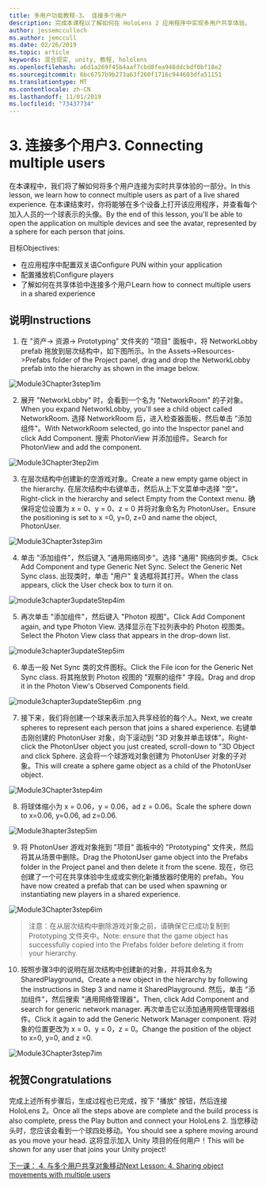 ```yaml
---
title: 多用户功能教程-3。 连接多个用户
description: 完成本课程以了解如何在 HoloLens 2 应用程序中实现多用户共享体验。
author: jessemcculloch
ms.author: jemccull
ms.date: 02/26/2019
ms.topic: article
keywords: 混合现实, unity, 教程, hololens
ms.openlocfilehash: a6d1a269f45b4aaf7cbd8fea948ddcbdf0bf18e2
ms.sourcegitcommit: 6bc6757b9b273a63f260f1716c944603dfa51151
ms.translationtype: MT
ms.contentlocale: zh-CN
ms.lasthandoff: 11/01/2019
ms.locfileid: "73437734"
---
```

# <a name="3-connecting-multiple-users"></a><span data-ttu-id="12ecc-105">3. 连接多个用户</span><span class="sxs-lookup"><span data-stu-id="12ecc-105">3. Connecting multiple users</span></span>

<span data-ttu-id="12ecc-106">在本课程中，我们将了解如何将多个用户连接为实时共享体验的一部分。</span><span class="sxs-lookup"><span data-stu-id="12ecc-106">In this lesson, we learn how to connect multiple users as part of a live shared experience.</span></span> <span data-ttu-id="12ecc-107">在本课结束时，你将能够在多个设备上打开该应用程序，并查看每个加入人员的一个球表示的头像。</span><span class="sxs-lookup"><span data-stu-id="12ecc-107">By the end of this lesson, you'll be able to open the application on multiple devices and see the avatar, represented by a sphere for each person that joins.</span></span> 

<span data-ttu-id="12ecc-108">目标</span><span class="sxs-lookup"><span data-stu-id="12ecc-108">Objectives:</span></span>

- <span data-ttu-id="12ecc-109">在应用程序中配置双关语</span><span class="sxs-lookup"><span data-stu-id="12ecc-109">Configure PUN within your application</span></span>
- <span data-ttu-id="12ecc-110">配置播放机</span><span class="sxs-lookup"><span data-stu-id="12ecc-110">Configure players</span></span>
- <span data-ttu-id="12ecc-111">了解如何在共享体验中连接多个用户</span><span class="sxs-lookup"><span data-stu-id="12ecc-111">Learn how to connect multiple users in a shared experience</span></span>

## <a name="instructions"></a><span data-ttu-id="12ecc-112">说明</span><span class="sxs-lookup"><span data-stu-id="12ecc-112">Instructions</span></span>

1. <span data-ttu-id="12ecc-113">在 "资产-> 资源-> Prototyping" 文件夹的 "项目" 面板中，将 NetworkLobby prefab 拖放到层次结构中，如下图所示。</span><span class="sxs-lookup"><span data-stu-id="12ecc-113">In the Assets->Resources->Prefabs folder of the Project panel, drag and drop the NetworkLobby prefab into the hierarchy as shown in the image below.</span></span>

![Module3Chapter3step1im](images/module3chapter3step1im.PNG)

2. <span data-ttu-id="12ecc-115">展开 "NetworkLobby" 时，会看到一个名为 "NetworkRoom" 的子对象。</span><span class="sxs-lookup"><span data-stu-id="12ecc-115">When you expand NetworkLobby, you'll see a child object called NetworkRoom.</span></span> <span data-ttu-id="12ecc-116">选择 NetworkRoom 后，进入检查器面板，然后单击 "添加组件"。</span><span class="sxs-lookup"><span data-stu-id="12ecc-116">With NetworkRoom selected, go into the Inspector panel and click Add Component.</span></span> <span data-ttu-id="12ecc-117">搜索 PhotonView 并添加组件。</span><span class="sxs-lookup"><span data-stu-id="12ecc-117">Search for PhotonView and add the component.</span></span>

![Module3Chapter3tep2im](images/module3chapter3step2im.PNG)

3. <span data-ttu-id="12ecc-119">在层次结构中创建新的空游戏对象。</span><span class="sxs-lookup"><span data-stu-id="12ecc-119">Create a new empty game object in the hierarchy.</span></span> <span data-ttu-id="12ecc-120">在层次结构中右键单击，然后从上下文菜单中选择 "空"。</span><span class="sxs-lookup"><span data-stu-id="12ecc-120">Right-click in the hierarchy and select Empty from the Context menu.</span></span> <span data-ttu-id="12ecc-121">确保将定位设置为 x = 0、y = 0、z = 0 并将对象命名为 PhotonUser。</span><span class="sxs-lookup"><span data-stu-id="12ecc-121">Ensure the positioning is set to x =0, y=0, z=0 and name the object, PhotonUser.</span></span>

![Module3Chapter3step3im](images/module3chapter3step3im.PNG)

4. <span data-ttu-id="12ecc-123">单击 "添加组件"，然后键入 "通用网络同步"。选择 "通用" 网络同步类。</span><span class="sxs-lookup"><span data-stu-id="12ecc-123">Click Add Component and type Generic Net Sync. Select the Generic Net Sync class.</span></span> <span data-ttu-id="12ecc-124">出现类时，单击 "用户" 复选框将其打开。</span><span class="sxs-lookup"><span data-stu-id="12ecc-124">When the class appears, click the User check box to turn it on.</span></span> 

![module3chapter3updateStep4im](images/module3chapter3updateStep4im.png)

5. <span data-ttu-id="12ecc-126">再次单击 "添加组件"，然后键入 "Photon 视图"。</span><span class="sxs-lookup"><span data-stu-id="12ecc-126">Click Add Component again, and type Photon View.</span></span> <span data-ttu-id="12ecc-127">选择显示在下拉列表中的 Photon 视图类。</span><span class="sxs-lookup"><span data-stu-id="12ecc-127">Select the Photon View class that appears in the drop-down list.</span></span>

![module3chapter3updateStep5im](images/module3chapter3updateStep5im.png)

6. <span data-ttu-id="12ecc-129">单击一般 Net Sync 类的文件图标。</span><span class="sxs-lookup"><span data-stu-id="12ecc-129">Click the File icon for the Generic Net Sync class.</span></span> <span data-ttu-id="12ecc-130">将其拖放到 Photon 视图的 "观察的组件" 字段。</span><span class="sxs-lookup"><span data-stu-id="12ecc-130">Drag and drop it in the Photon View's Observed Components field.</span></span> 

![module3chapter3updateStep6im .png](images/module3chapter3updateStep6im.png) 

7. <span data-ttu-id="12ecc-132">接下来，我们将创建一个球来表示加入共享经验的每个人。</span><span class="sxs-lookup"><span data-stu-id="12ecc-132">Next, we create spheres to represent each person that joins a shared experience.</span></span> <span data-ttu-id="12ecc-133">右键单击刚创建的 PhotonUser 对象，向下滚动到 "3D 对象并单击球体"。</span><span class="sxs-lookup"><span data-stu-id="12ecc-133">Right-click the PhotonUser object you just created, scroll-down to "3D Object and click Sphere.</span></span> <span data-ttu-id="12ecc-134">这会将一个球游戏对象创建为 PhotonUser 对象的子对象。</span><span class="sxs-lookup"><span data-stu-id="12ecc-134">This will create a sphere game object as a child of the PhotonUser object.</span></span>

![Module3Chapter3step4im](images/module3chapter3step4im.PNG)

8. <span data-ttu-id="12ecc-136">将球体缩小为 x = 0.06，y = 0.06，ad z = 0.06。</span><span class="sxs-lookup"><span data-stu-id="12ecc-136">Scale the sphere down to x=0.06, y=0.06, ad z=0.06.</span></span>

![Module3hapter3step5im](images/module3chapter3step5im.PNG)

9. <span data-ttu-id="12ecc-138">将 PhotonUser 游戏对象拖到 "项目" 面板中的 "Prototyping" 文件夹，然后将其从场景中删除。</span><span class="sxs-lookup"><span data-stu-id="12ecc-138">Drag the PhotonUser game object into the Prefabs folder in the Project panel and then delete it from the scene.</span></span> <span data-ttu-id="12ecc-139">现在，你已创建了一个可在共享体验中生成或实例化新播放器时使用的 prefab。</span><span class="sxs-lookup"><span data-stu-id="12ecc-139">You have now created a prefab that can be used when spawning or instantiating new players in a shared experience.</span></span>

![Module3Chapter3step6im](images/module3chapter3step6im.PNG)

> <span data-ttu-id="12ecc-141">注意：在从层次结构中删除游戏对象之前，请确保它已成功复制到 Prototyping 文件夹中。</span><span class="sxs-lookup"><span data-stu-id="12ecc-141">Note: ensure that the game object has successfully copied into the Prefabs folder before deleting it from your hierarchy.</span></span>

10. <span data-ttu-id="12ecc-142">按照步骤3中的说明在层次结构中创建新的对象，并将其命名为 SharedPlayground。</span><span class="sxs-lookup"><span data-stu-id="12ecc-142">Create a new object in the hierarchy by following the instructions in Step 3 and name it SharedPlayground.</span></span> <span data-ttu-id="12ecc-143">然后，单击 "添加组件"，然后搜索 "通用网络管理器"。</span><span class="sxs-lookup"><span data-stu-id="12ecc-143">Then, click Add Component and search for generic network manager.</span></span>  <span data-ttu-id="12ecc-144">再次单击它以添加通用网络管理器组件。</span><span class="sxs-lookup"><span data-stu-id="12ecc-144">Click it again to add the Generic Network Manager component.</span></span> <span data-ttu-id="12ecc-145">将对象的位置更改为 x = 0、y = 0，z = 0。</span><span class="sxs-lookup"><span data-stu-id="12ecc-145">Change the position of the object to x=0, y=0, and z =0.</span></span>

![Module3Chapter3step7im](images/module3chapter3step7im.PNG)


## <a name="congratulations"></a><span data-ttu-id="12ecc-147">祝贺</span><span class="sxs-lookup"><span data-stu-id="12ecc-147">Congratulations</span></span>

<span data-ttu-id="12ecc-148">完成上述所有步骤后，生成过程也已完成，按下 "播放" 按钮，然后连接 HoloLens 2。</span><span class="sxs-lookup"><span data-stu-id="12ecc-148">Once all the steps above are complete and the build process is also complete, press the Play button and connect your HoloLens 2.</span></span> <span data-ttu-id="12ecc-149">当您移动头时，您应该会看到一个球四处移动。</span><span class="sxs-lookup"><span data-stu-id="12ecc-149">You should see a sphere moving around as you move your head.</span></span> <span data-ttu-id="12ecc-150">这将显示加入 Unity 项目的任何用户！</span><span class="sxs-lookup"><span data-stu-id="12ecc-150">This will be shown for any user that joins your Unity project!</span></span>

<span data-ttu-id="12ecc-151">[下一课： 4. 与多个用户共享对象移动](mrlearning-sharing(photon)-ch4.md)</span><span class="sxs-lookup"><span data-stu-id="12ecc-151">[Next Lesson: 4. Sharing object movements with multiple users](mrlearning-sharing(photon)-ch4.md)</span></span>

